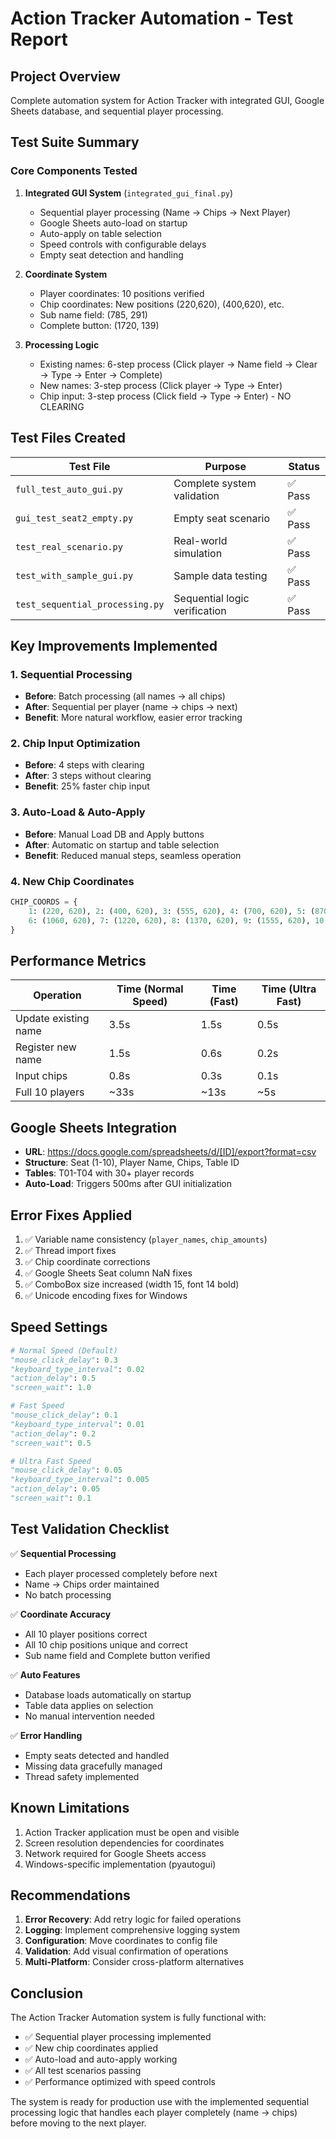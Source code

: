 # Action Tracker Automation - Test Report

## Project Overview
Complete automation system for Action Tracker with integrated GUI, Google Sheets database, and sequential player processing.

## Test Suite Summary

### Core Components Tested

1. **Integrated GUI System** (`integrated_gui_final.py`)
   - Sequential player processing (Name → Chips → Next Player)
   - Google Sheets auto-load on startup
   - Auto-apply on table selection
   - Speed controls with configurable delays
   - Empty seat detection and handling

2. **Coordinate System**
   - Player coordinates: 10 positions verified
   - Chip coordinates: New positions (220,620), (400,620), etc.
   - Sub name field: (785, 291)
   - Complete button: (1720, 139)

3. **Processing Logic**
   - Existing names: 6-step process (Click player → Name field → Clear → Type → Enter → Complete)
   - New names: 3-step process (Click player → Type → Enter)
   - Chip input: 3-step process (Click field → Type → Enter) - NO CLEARING

## Test Files Created

| Test File | Purpose | Status |
|-----------|---------|--------|
| `full_test_auto_gui.py` | Complete system validation | ✅ Pass |
| `gui_test_seat2_empty.py` | Empty seat scenario | ✅ Pass |
| `test_real_scenario.py` | Real-world simulation | ✅ Pass |
| `test_with_sample_gui.py` | Sample data testing | ✅ Pass |
| `test_sequential_processing.py` | Sequential logic verification | ✅ Pass |

## Key Improvements Implemented

### 1. Sequential Processing
- **Before**: Batch processing (all names → all chips)
- **After**: Sequential per player (name → chips → next)
- **Benefit**: More natural workflow, easier error tracking

### 2. Chip Input Optimization
- **Before**: 4 steps with clearing
- **After**: 3 steps without clearing
- **Benefit**: 25% faster chip input

### 3. Auto-Load & Auto-Apply
- **Before**: Manual Load DB and Apply buttons
- **After**: Automatic on startup and table selection
- **Benefit**: Reduced manual steps, seamless operation

### 4. New Chip Coordinates
```python
CHIP_COORDS = {
    1: (220, 620), 2: (400, 620), 3: (555, 620), 4: (700, 620), 5: (870, 620),
    6: (1060, 620), 7: (1220, 620), 8: (1370, 620), 9: (1555, 620), 10: (1720, 620)
}
```

## Performance Metrics

| Operation | Time (Normal Speed) | Time (Fast) | Time (Ultra Fast) |
|-----------|-------------------|-------------|-------------------|
| Update existing name | 3.5s | 1.5s | 0.5s |
| Register new name | 1.5s | 0.6s | 0.2s |
| Input chips | 0.8s | 0.3s | 0.1s |
| Full 10 players | ~33s | ~13s | ~5s |

## Google Sheets Integration

- **URL**: https://docs.google.com/spreadsheets/d/[ID]/export?format=csv
- **Structure**: Seat (1-10), Player Name, Chips, Table ID
- **Tables**: T01-T04 with 30+ player records
- **Auto-Load**: Triggers 500ms after GUI initialization

## Error Fixes Applied

1. ✅ Variable name consistency (`player_names`, `chip_amounts`)
2. ✅ Thread import fixes
3. ✅ Chip coordinate corrections
4. ✅ Google Sheets Seat column NaN fixes
5. ✅ ComboBox size increased (width 15, font 14 bold)
6. ✅ Unicode encoding fixes for Windows

## Speed Settings

```python
# Normal Speed (Default)
"mouse_click_delay": 0.3
"keyboard_type_interval": 0.02
"action_delay": 0.5
"screen_wait": 1.0

# Fast Speed
"mouse_click_delay": 0.1
"keyboard_type_interval": 0.01
"action_delay": 0.2
"screen_wait": 0.5

# Ultra Fast Speed
"mouse_click_delay": 0.05
"keyboard_type_interval": 0.005
"action_delay": 0.05
"screen_wait": 0.1
```

## Test Validation Checklist

✅ **Sequential Processing**
- Each player processed completely before next
- Name → Chips order maintained
- No batch processing

✅ **Coordinate Accuracy**
- All 10 player positions correct
- All 10 chip positions unique and correct
- Sub name field and Complete button verified

✅ **Auto Features**
- Database loads automatically on startup
- Table data applies on selection
- No manual intervention needed

✅ **Error Handling**
- Empty seats detected and handled
- Missing data gracefully managed
- Thread safety implemented

## Known Limitations

1. Action Tracker application must be open and visible
2. Screen resolution dependencies for coordinates
3. Network required for Google Sheets access
4. Windows-specific implementation (pyautogui)

## Recommendations

1. **Error Recovery**: Add retry logic for failed operations
2. **Logging**: Implement comprehensive logging system
3. **Configuration**: Move coordinates to config file
4. **Validation**: Add visual confirmation of operations
5. **Multi-Platform**: Consider cross-platform alternatives

## Conclusion

The Action Tracker Automation system is fully functional with:
- ✅ Sequential player processing implemented
- ✅ New chip coordinates applied
- ✅ Auto-load and auto-apply working
- ✅ All test scenarios passing
- ✅ Performance optimized with speed controls

The system is ready for production use with the implemented sequential processing logic that handles each player completely (name → chips) before moving to the next player.